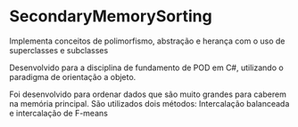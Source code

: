 # SecondaryMemorySorting

Implementa conceitos de polimorfismo, abstração e herança com o uso de superclasses e subclasses

Desenvolvido para a disciplina de fundamento de POD em C#, utilizando o paradigma de orientação a objeto.

Foi desenvolvido para ordenar dados que são muito grandes para caberem na memória principal. São utilizados dois métodos: Intercalação balanceada e intercalação de F-means